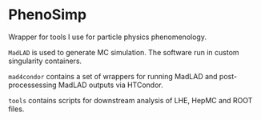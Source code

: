 # PhenoSimp
Wrapper for tools I use for particle physics phenomenology.

`MadLAD` is used to generate MC simulation. The software run in custom singularity containers.

`mad4condor` contains a set of wrappers for running MadLAD and post-processessing MadLAD outputs via HTCondor.

`tools` contains scripts for downstream analysis of LHE, HepMC and ROOT files.
